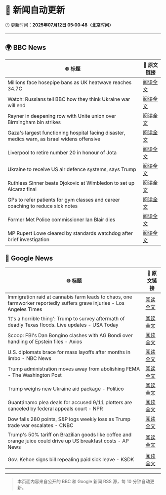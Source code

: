 # 🧠 新闻自动更新

🕒 更新时间：**2025年07月12日 05:00:48（北京时间）**

---

## 🌍 BBC News

| 🌐 标题 | 🔗 原文链接 |
|--------|-------------|
| Millions face hosepipe bans as UK heatwave reaches 34.7C | [阅读全文](https://www.bbc.com/news/articles/crmv8x74ky9o) |
| Watch: Russians tell BBC how they think Ukraine war will end | [阅读全文](https://www.bbc.com/news/videos/c1wp55wqq0lo) |
| Rayner in deepening row with Unite union over Birmingham bin strikes | [阅读全文](https://www.bbc.com/news/articles/cx24de0d9rdo) |
| Gaza's largest functioning hospital facing disaster, medics warn, as Israel widens offensive | [阅读全文](https://www.bbc.com/news/articles/cdx5zeywgrgo) |
| Liverpool to retire number 20 in honour of Jota | [阅读全文](https://www.bbc.com/sport/football/articles/cpqnwpxle79o) |
| Ukraine to receive US air defence systems, says Trump | [阅读全文](https://www.bbc.com/news/articles/crl04200dp4o) |
| Ruthless Sinner beats Djokovic at Wimbledon to set up Alcaraz final | [阅读全文](https://www.bbc.com/sport/tennis/articles/ckg52kr13ggo) |
| GPs to refer patients for gym classes and career coaching to reduce sick notes | [阅读全文](https://www.bbc.com/news/articles/cwyx880d1w8o) |
| Former Met Police commissioner Ian Blair dies | [阅读全文](https://www.bbc.com/news/articles/cj61d0rd9gjo) |
| MP Rupert Lowe cleared by standards watchdog after brief investigation | [阅读全文](https://www.bbc.com/news/articles/ceq7z421pwzo) |

## 📰 Google News

| 🌐 标题 | 🔗 原文链接 |
|--------|-------------|
| Immigration raid at cannabis farm leads to chaos, one farmworker reportedly suffers grave injuries - Los Angeles Times | [阅读全文](https://news.google.com/rss/articles/CBMinwFBVV95cUxNVl9CWGpfRHFiVURlRi1nZ3R0QWh3OENKM0s2NkVhdDcxX3Z5YXpGRUo2Ni1YbGdTb2Q4ZXZEZmxNZndmVm51M2VkWFdzSHNnYjVXeFNwTzZ4WjdZemVGSE5vcmM1VC1xUG9zNXRQb20zVVQ2Qm0xSjdjNUNPZWhENVJUX2FnLWRadWVBOWNmaDJvWkRBdThITXRKRzltSm8?oc=5) |
| 'It's a horrible thing': Trump to survey aftermath of deadly Texas floods. Live updates - USA Today | [阅读全文](https://news.google.com/rss/articles/CBMiswFBVV95cUxQNXQwN3RtQkktQmhudm1zUENHazRvZ1FlWWR0eGo1SnQ1YkpxQjlTaGdvelYzOW1IaVdsVHlncFFKbWhVdjNSaThXQWdPUC16czJTLWViUlNlYml0OVBYT1c5WWRvSUNFNXBwdXk4eDJ4clVVR0lJY1Facjc1aDc0RzRmU0pDQmRSY0FIdklsVnc3ZjJxUUVIc3U5WEhuc0pmSVAzS2M1RVVZSVJVSTdFSmYySQ?oc=5) |
| Scoop: FBI's Dan Bongino clashes with AG Bondi over handling of Epstein files - Axios | [阅读全文](https://news.google.com/rss/articles/CBMif0FVX3lxTE5RNlllS2NNeTZMZTlGZjcxT0M2a2pxZlYyTjBYd2lEVzFvVzlfMXctLXVoX0xIR0p0RnFwVEh5c3Z3X0lZOXV1NDg2RndyZWJlZ1JaUHhjVEloMHhMLVBDakFWay1CU3RIMWJwMzhNdFVfMGRoTzgybEdfR0xFSjQ?oc=5) |
| U.S. diplomats brace for mass layoffs after months in limbo - NBC News | [阅读全文](https://news.google.com/rss/articles/CBMipwFBVV95cUxOM3dtcDNtLTVoUUlYNXNtaWVNNjhzdXpzbkZDY1dwZ1cyQmxTQU0zV2d0UUp6Tl85V09JeXdEUVZKbzZLTGxvTGZaX2JPWjZyLWE5aEpITzBYSVpBSUR5V3A3M2YyYkY3RjJ2c0xGUS05dE4td2s5WU8tbmVSUmJDUWZJRTVHTXN4N3B2cU9Vc3k3RnNQTFlhLW5CaVdKUkszR01QNUFrSdIBVkFVX3lxTE5aYzJoNjBXZXc1aDI4ODRHeURaV3lDc1ZBb0pBQkE3Ny1wUWZuYmlVcVkyQ0RvVDJWck5Nd1AwTHM4WDRoWHVLQnJvUU5vRGN3Vm5GNXJB?oc=5) |
| Trump administration moves away from abolishing FEMA - The Washington Post | [阅读全文](https://news.google.com/rss/articles/CBMigAFBVV95cUxPbzlndGVvaEZzMlRnajRzTzZUQ3FzaXVfYWh2UF80OUJEWFNOSUU2QlNFT3hQNzY4anVBdXF5REpSYmR5eGh3WUs0cXRFdG9PTWRxdnEyX2xxMHBha2pFcTlHSWhlRnNrLWF5NnhHLS05WEdCSmFiZzllRzBSNm9fUw?oc=5) |
| Trump weighs new Ukraine aid package - Politico | [阅读全文](https://news.google.com/rss/articles/CBMihgFBVV95cUxPNzBSMkk2TC1Fdi1hTE1OT2pRWDRyT1FvQnpnbnBhRFp2OGNlQk42Q1R0Z1Y0SlNPaThXM2lIbWhidXRrNVd1Wl9UQjVwSHU1WnBBV3hSRGNHVlB1QU9IdklrcHFaYWlzNEpxejh0RnZDMFpZTDFNVTZlU19QQktha0dVRUpGZw?oc=5) |
| Guantánamo plea deals for accused 9/11 plotters are canceled by federal appeals court - NPR | [阅读全文](https://news.google.com/rss/articles/CBMiiwFBVV95cUxPRGtYeXdVS0JISzZZUFZYTFU2UUFPWWNTazJIbHRFNmRrY3ZmbXlWOXpXUjJqTFM2SzlvZzZ5OUlaWUZXblVfMThKeDd4cG9uVVloSkU4cXM4UWVIM1pVTDlkOEFLVFpta1F6RVM2UmhYMGpLb0h5UnYtTkFMbTBEMXZlVUFucGlZbTNr?oc=5) |
| Dow falls 280 points, S&P logs weekly loss as Trump trade war escalates - CNBC | [阅读全文](https://news.google.com/rss/articles/CBMid0FVX3lxTE4xOTA5alhNNDVXTXlqVFVWYUhCN1ZvTjdlTUhfY2dXTDRvdkIwUjM2QThfZnhkajhPVExseDhvWER2RFhFUTVsNW9CaGxJSWk2dTQyeGVJMlpDRVpRRDkyekhtZDJra3V5SHd0VDNhU2R6RnEwY1F30gF8QVVfeXFMTmZ0TEtaQ3pKQ3FiTkZtZ3pIM29EMHBuWGxIN21ZbThFYnpOUlRuT2dLYmVrWWV3X083d29qSzRHVEFPVWFKNGo4V204WE92cWVpaHVSdjdlYTJKeE9xMi01OUtHY3NhbHBkRGxrT2xxS2dobk15Tl9VZzJOag?oc=5) |
| Trump's 50% tariff on Brazilian goods like coffee and orange juice could drive up US breakfast costs - AP News | [阅读全文](https://news.google.com/rss/articles/CBMiogFBVV95cUxNMXB3ZEVrQThmTEJDc3Bwa241MkFXV1NzNWJybXpmbHVGa1NsQ1ZNLUs3Z3ZsaGFXV2poTG1ya25WdlhCcXRja1Q5TUl5aUNoQ0ZfZlJsd0wyZl9tZUtyV1AwWXB0UmFocmZIY1JTd2FRUGJBanlOZS1HbW1SQ29udGhqMm1GSU1LdEh3UURoYzMxdndtTG5WZDZ3aGcxOExzVkE?oc=5) |
| Gov. Kehoe signs bill repealing paid sick leave - KSDK | [阅读全文](https://news.google.com/rss/articles/CBMi1AFBVV95cUxOc0N5bnp3bXFzUTYtN2hmZnNqeU82THNIRHlHXzhsY0ZQbFVVM1k1RzlDeS12b093Tm1uMmlUNmNieHllM3QxNFozaE1fTWtfbjMtcWw1aXp5a0RBNlVrc3BGY0hpTEcwZ3RYaFkyS2padGFJV2lIcjB2Tk1IaW1tdE5uVVpnSEdWaldoVWpfZUZkUGxzSW1jdE00TWk4TTVnX2JyQWN2LXFhU0lQaXNDLXVLWm9NWTNRbmh4aDdnVHJBLUJpcU5YYXRFOWx6bXAwNWVTMA?oc=5) |

---
> 本页面内容来自公开的 BBC 和 Google 新闻 RSS 源，每 10 分钟自动更新。